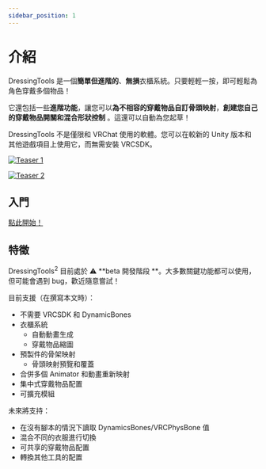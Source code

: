 ```yaml
---
sidebar_position: 1
---
```


# 介紹

DressingTools 是一個**簡單但進階的**、**無損**衣櫃系統。只要輕輕一按，即可輕鬆為角色穿戴多個物品！

它還包括一些**進階功能**，讓您可以**為不相容的穿戴物品自訂骨頭映射**，**創建您自己的穿戴物品開關和混合形狀控制** 。這還可以自動為您起草！

DressingTools 不是僅限和 VRChat 使用的軟體。您可以在較新的 Unity 版本和其他遊戲項目上使用它，而無需安裝 VRCSDK。

[![Teaser 1](/img/teaser-1.PNG)](/img/teaser-1.PNG)

[![Teaser 2](/img/teaser-2.PNG)](/img/teaser-2.PNG)

## 入門

[點此開始！](/docs/getting-started/installation)

## 特徵

DressingTools<sup>2</sup> 目前處於 :warning: **beta 開發階段 **。大多數關鍵功能都可以使用，但可能會遇到
bug，歡近隨意嘗試！

目前支援（在撰寫本文時）：
- 不需要 VRCSDK 和 DynamicBones
- 衣櫃系統
  - 自動動畫生成
  - 穿戴物品縮圖
- 預製件的骨架映射
  - 骨頭映射預覽和覆蓋
- 合併多個 Animator 和動畫重新映射
- 集中式穿戴物品配置
- 可擴充模組

未來將支持：
- 在沒有腳本的情況下讀取 DynamicsBones/VRCPhysBone 值
- 混合不同的衣服進行切換
- 可共享的穿戴物品配置
- 轉換其他工具的配置

